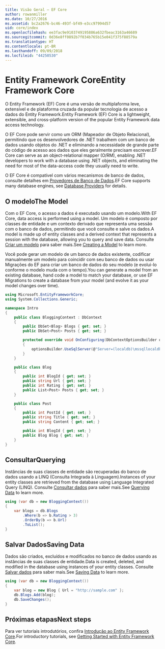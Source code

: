 ```yaml
---
title: Visão Geral – EF Core
author: rowanmiller
ms.date: 10/27/2016
ms.assetid: bc2a2676-bc46-493f-bf49-e3cc97994d57
uid: core/index
ms.openlocfilehash: ee3fac9e9103749195886a632fbeac3163a46689
ms.sourcegitcommit: 0d36e8ff0892b7f034b765b15e041f375f88579a
ms.translationtype: HT
ms.contentlocale: pt-BR
ms.lasthandoff: 09/09/2018
ms.locfileid: "44250530"
---
```

# <a name="entity-framework-core"></a><span data-ttu-id="41af9-102">Entity Framework Core</span><span class="sxs-lookup"><span data-stu-id="41af9-102">Entity Framework Core</span></span>

<span data-ttu-id="41af9-103">O Entity Framework (EF) Core é uma versão de multiplaforma leve, extensível e de plataforma cruzada da popular tecnologia de acesso a dados do Entity Framework.</span><span class="sxs-lookup"><span data-stu-id="41af9-103">Entity Framework (EF) Core is a lightweight, extensible, and cross-platform version of the popular Entity Framework data access technology.</span></span>

<span data-ttu-id="41af9-104">O EF Core pode servir como um ORM (Mapeador de Objeto Relacional), permitindo que os desenvolvedores de .NET trabalhem com um banco de dados usando objetos do .NET e eliminando a necessidade de grande parte do código de acesso aos dados que eles geralmente precisam escrever.</span><span class="sxs-lookup"><span data-stu-id="41af9-104">EF Core can serve as an object-relational mapper (O/RM), enabling .NET developers to work with a database using .NET objects, and eliminating the need for most of the data-access code they usually need to write.</span></span>

<span data-ttu-id="41af9-105">O EF Core é compatível com vários mecanismos de banco de dados, consulte detalhes em [Provedores de Banco de Dados](providers/index.md).</span><span class="sxs-lookup"><span data-stu-id="41af9-105">EF Core supports many database engines, see [Database Providers](providers/index.md) for details.</span></span>

## <a name="the-model"></a><span data-ttu-id="41af9-106">O modelo</span><span class="sxs-lookup"><span data-stu-id="41af9-106">The Model</span></span>

<span data-ttu-id="41af9-107">Com o EF Core, o acesso a dados é executado usando um modelo.</span><span class="sxs-lookup"><span data-stu-id="41af9-107">With EF Core, data access is performed using a model.</span></span> <span data-ttu-id="41af9-108">Um modelo é composto por classes de entidade e um contexto derivado que representa uma sessão com o banco de dados, permitindo que você consulte e salve os dados.</span><span class="sxs-lookup"><span data-stu-id="41af9-108">A model is made up of entity classes and a derived context that represents a session with the database, allowing you to query and save data.</span></span> <span data-ttu-id="41af9-109">Consulte [Criar um modelo](modeling/index.md) para saber mais.</span><span class="sxs-lookup"><span data-stu-id="41af9-109">See [Creating a Model](modeling/index.md) to learn more.</span></span>

<span data-ttu-id="41af9-110">Você pode gerar um modelo de um banco de dados existente, codificar manualmente um modelo para coincidir com seu banco de dados ou usar Migrações do EF para criar um banco de dados do seu modelo (e evolui-lo conforme o modelo muda com o tempo).</span><span class="sxs-lookup"><span data-stu-id="41af9-110">You can generate a model from an existing database, hand code a model to match your database, or use EF Migrations to create a database from your model (and evolve it as your model changes over time).</span></span>

``` csharp
using Microsoft.EntityFrameworkCore;
using System.Collections.Generic;

namespace Intro
{
    public class BloggingContext : DbContext
    {
        public DbSet<Blog> Blogs { get; set; }
        public DbSet<Post> Posts { get; set; }

        protected override void OnConfiguring(DbContextOptionsBuilder optionsBuilder)
        {
            optionsBuilder.UseSqlServer(@"Server=(localdb)\mssqllocaldb;Database=MyDatabase;Trusted_Connection=True;");
        }
    }

    public class Blog
    {
        public int BlogId { get; set; }
        public string Url { get; set; }
        public int Rating { get; set; }
        public List<Post> Posts { get; set; }
    }

    public class Post
    {
        public int PostId { get; set; }
        public string Title { get; set; }
        public string Content { get; set; }

        public int BlogId { get; set; }
        public Blog Blog { get; set; }
    }
}
```

## <a name="querying"></a><span data-ttu-id="41af9-111">Consultar</span><span class="sxs-lookup"><span data-stu-id="41af9-111">Querying</span></span>

<span data-ttu-id="41af9-112">Instâncias de suas classes de entidade são recuperadas do banco de dados usando a LINQ (Consulta Integrada à Linguagem).</span><span class="sxs-lookup"><span data-stu-id="41af9-112">Instances of your entity classes are retrieved from the database using Language Integrated Query (LINQ).</span></span> <span data-ttu-id="41af9-113">Consulte [Consultar dados](querying/index.md) para saber mais.</span><span class="sxs-lookup"><span data-stu-id="41af9-113">See [Querying Data](querying/index.md) to learn more.</span></span>

``` csharp
using (var db = new BloggingContext())
{
    var blogs = db.Blogs
        .Where(b => b.Rating > 3)
        .OrderBy(b => b.Url)
        .ToList();
}
```

## <a name="saving-data"></a><span data-ttu-id="41af9-114">Salvar Dados</span><span class="sxs-lookup"><span data-stu-id="41af9-114">Saving Data</span></span>

<span data-ttu-id="41af9-115">Dados são criados, excluídos e modificados no banco de dados usando as instâncias de suas classes de entidade.</span><span class="sxs-lookup"><span data-stu-id="41af9-115">Data is created, deleted, and modified in the database using instances of your entity classes.</span></span> <span data-ttu-id="41af9-116">Consulte [Salvar dados](saving/index.md) para saber mais.</span><span class="sxs-lookup"><span data-stu-id="41af9-116">See [Saving Data](saving/index.md) to learn more.</span></span>

``` csharp
using (var db = new BloggingContext())
{
    var blog = new Blog { Url = "http://sample.com" };
    db.Blogs.Add(blog);
    db.SaveChanges();
}
```

## <a name="next-steps"></a><span data-ttu-id="41af9-117">Próximas etapas</span><span class="sxs-lookup"><span data-stu-id="41af9-117">Next steps</span></span>

<span data-ttu-id="41af9-118">Para ver tutoriais introdutórios, confira [Introdução ao Entity Framework Core](get-started/index.md).</span><span class="sxs-lookup"><span data-stu-id="41af9-118">For introductory tutorials, see [Getting Started with Entity Framework Core](get-started/index.md).</span></span>

